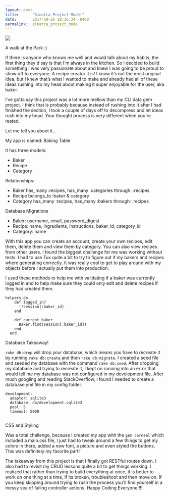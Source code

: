 ```yaml
---
layout: post
title:      "Sinatra Project Mode!"
date:       2017-10-26 18:36:34 -0400
permalink:  sinatra_project_mode
---
```



![](https://i.imgur.com/FFHg9i4.jpg)

A walk at the Park :)



If there is anyone who knows me well and would talk about my habits, the first thing they'd say is that I'm always in the kitchen. So I decided to build something I was very passionate about and knew I was going to be proud to show off to everyone. A recipe creator it is! I know it’s not the most original idea, but I knew that’s what I wanted to make and already had all of these ideas rushing into my head about making it super enjoyable for the user, aka baker. 

I’ve gotta say this project was a lot more mellow than my CLI data gem project. I think that is probably because instead of rushing into it after I had finished the section, I took a couple of days off to decompress and let ideas rush into my head. Your thought process is very different when you're rested.   

Let me tell you about it...

My app is named: Baking Table

It has three models:
* Baker
* Recipe
* Category

Relationships:
* Baker has_many :recipes, has_many :categories through: :recipes
* Recipe belongs_to :baker & category
* Category has_many :recipes, has_many :bakers through: :recipes

Database Migrations
* Baker: username, email, password_digest
* Recipe: name, ingredients, instructions, baker_id, category_id
* Category: name

With this app you can create an account, create your own recipes, edit them, delete them and view them by category. You can also view recipes from other users. I found the biggest challenge for me was working without tests. I had to use Tux quite a bit to try to figure out if my bakers and recipes where generating correctly. It was really cool to get to play around with my objects before I actually put them into production. 

I used these methods to help me with validating if a baker was currently logged in and to help make sure they could only  edit and delete recipes if they had created them.

```
helpers do
    def logged_in?
      !!session[:baker_id]
    end

    def current_baker
      Baker.find(session[:baker_id])
    end
  end

```

Database Takeaway!

`rake db:drop` will drop your database, which means you have to recreate it by running `rake db:create`  and then `rake db:migrate`. I created a seed file and seeded my database with the command `rake db:seed`. 
After dropping my database and trying to recreate it, I kept on running into an error that would tell me my database was not configured in my development file. After much googling and reading StackOverflow, I found I needed to create a database.yml file in my config folder.

```
development:
  adapter: sqlite3
  database: db/development.sqlite3
  pool: 5
  timeout: 5000
	
```

CSS and Styling 
 
Was a total challenge, because I created my app with the `gem corneal` which included a main.css file, I just had to tweak around a few things to get my colors in there, added a new font, a picture and even styled the buttons. This was definitely my favorite part!


The takeaway from this project is that I finally got RESTful routes down. I also had to revisit my CRUD lessons quite a bit to get things working. I realized that rather than trying to build everything at once, it is better to work on one thing at a time, if its broken, troubleshoot and then move on. If you keep skipping around trying to rush the process you'll find yourself in a messy sea of failing controller actions. Happy Coding Everyone!!!! 



